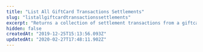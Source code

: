 ```yaml
---
title: "List All GiftCard Transactions Settlements"
slug: "listallgiftcardtransactionssettlements"
excerpt: "Returns a collection of settlement transactions from a giftcard."
hidden: false
createdAt: "2019-12-25T15:13:56.093Z"
updatedAt: "2020-02-27T17:48:11.902Z"
---
```

